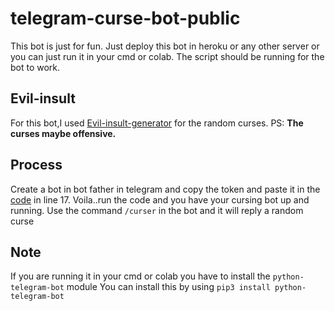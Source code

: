 # telegram-curse-bot-public

This bot is just for fun.
Just deploy this bot in heroku or any other server or you can just run it in your cmd or colab.
The script should be running for the bot to work.

## Evil-insult
For this bot,I used [Evil-insult-generator](https://evilinsult.com/generate_insult.php?lang=en&type=text) for the random curses.
PS: **The curses maybe offensive.**

## Process

Create a bot in bot father in telegram and copy the token and paste it in the [code](https://github.com/th0ma5s5helby/telegram-curse-bot-public/blob/master/main.py) in line 17.
Voila..run the code and you have your cursing bot up and running.
Use the command `/curser` in the bot and it will reply a random curse

## Note
If you are running it in your cmd or colab you have to install the `python-telegram-bot` module
You can install this by using `pip3 install python-telegram-bot`
